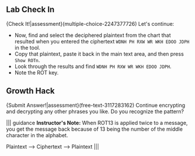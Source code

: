 ## Lab Check In

{Check It!|assessment}(multiple-choice-2247377726)
Let's continue:

 - Now, find and select the deciphered plaintext from the chart that resulted when you entered the ciphertext `WDNH PH RXW WR WKH EDOO JDPH` in the tool. 
 - Copy that plaintext, paste it back in the main text area, and then press `Show ROTn`.  
 - Look through the results and find `WDNH PH RXW WR WKH EDOO JDPH`.  
 - Note the ROT key.

## Growth Hack
{Submit Answer!|assessment}(free-text-3117283162)
Continue encrypting and decrypting any other phrases you like. Do you recognize the pattern?

||| guidance
**Instructor's Note:** When ROT13 is applied twice to a message, you get the message back because of 13 being the number of the middle character in the alphabet. 

Plaintext   -->  Ciphertext  --> Plaintext
|||